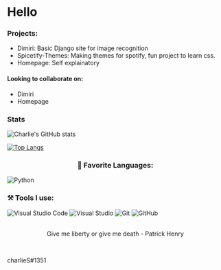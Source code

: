 # Hello

### Projects:
- Dimiri: Basic Django site for image recognition
- Spicetify-Themes: Making themes for spotify, fun project to learn css.
- Homepage: Self explainatory
#### Looking to collaborate on:
- Dimiri
- Homepage

### Stats

![Charlie's GitHub stats](https://github-readme-stats.vercel.app/api?username=CharlieS1103&count_private=true&show_icons=true&theme=radical)


[![Top Langs](https://github-readme-stats.vercel.app/api/top-langs/?username=CharlieS1103&count_private=true&show_icons=true&theme=radical)](https://github.com/anuraghazra/github-readme-stats)

<h3 align="center">📄 Favorite Languages:</h3>
<p>
<a target="_blank" ><img alt="Python" src="https://img.shields.io/badge/Python-%2312100E.svg?logo=python&style=for-the-badge&logoColor=yellow"/></a> 
</p>
<h3>⚒ Tools I use:</h3>
<p>
<a target="_blank"><img alt="Visual Studio Code" src="https://img.shields.io/badge/Visual%20Studio%20Code-%2312100E.svg?logo=visual-studio-code&style=for-the-badge&logoColor=blue"/></a> 
<a target="_blank"><img alt="Visual Studio" src="https://img.shields.io/badge/Visual%20Studio-%2312100E.svg?logo=visual-studio&style=for-the-badge&logoColor=purple"/></a> 
<a target="_blank"><img alt="Git" src="https://img.shields.io/badge/Git-%2312100E.svg?logo=git&style=for-the-badge"/></a> 
<a target="_blank"><img alt="GitHub" src="https://img.shields.io/badge/GitHub-black?logo=GitHub&style=for-the-badge"/></a> 
<p align="center">
<br>
<text>Give me liberty or give me death - Patrick Henry</text>
</p>
<br>

charlieS#1351
